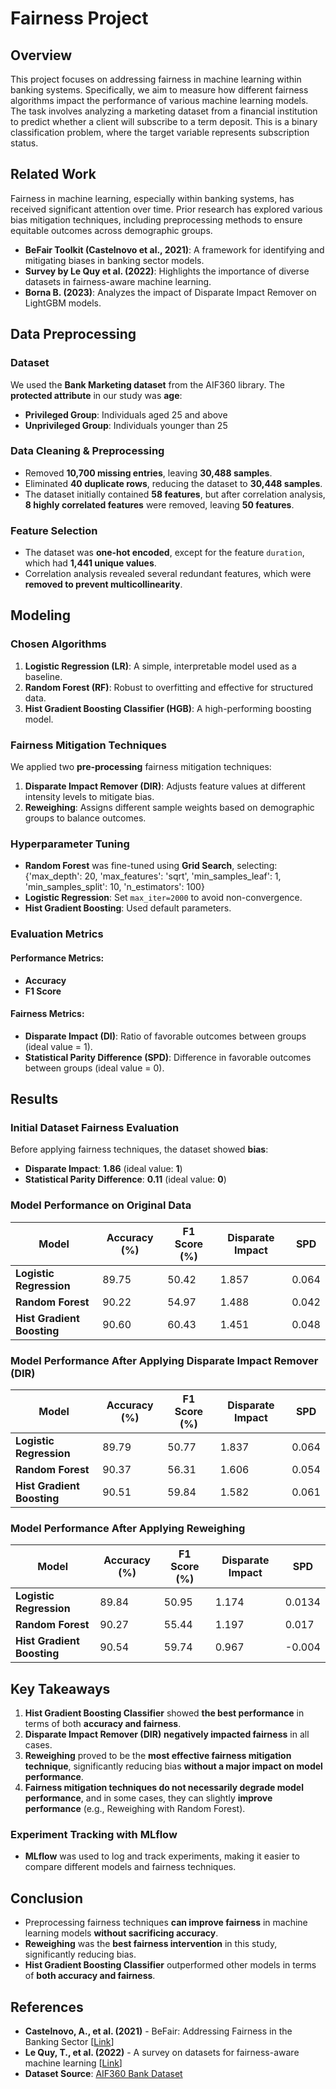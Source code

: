 # Fairness Project

## Overview
This project focuses on addressing fairness in machine learning within banking systems. Specifically, we aim to measure how different fairness algorithms impact the performance of various machine learning models. The task involves analyzing a marketing dataset from a financial institution to predict whether a client will subscribe to a term deposit. This is a binary classification problem, where the target variable represents subscription status.

## Related Work
Fairness in machine learning, especially within banking systems, has received significant attention over time. Prior research has explored various bias mitigation techniques, including preprocessing methods to ensure equitable outcomes across demographic groups. 

- **BeFair Toolkit (Castelnovo et al., 2021)**: A framework for identifying and mitigating biases in banking sector models.
- **Survey by Le Quy et al. (2022)**: Highlights the importance of diverse datasets in fairness-aware machine learning.
- **Borna B. (2023)**: Analyzes the impact of Disparate Impact Remover on LightGBM models.

## Data Preprocessing

### Dataset
We used the **Bank Marketing dataset** from the AIF360 library. The **protected attribute** in our study was **age**:
- **Privileged Group**: Individuals aged 25 and above
- **Unprivileged Group**: Individuals younger than 25

### Data Cleaning & Preprocessing
- Removed **10,700 missing entries**, leaving **30,488 samples**.
- Eliminated **40 duplicate rows**, reducing the dataset to **30,448 samples**.
- The dataset initially contained **58 features**, but after correlation analysis, **8 highly correlated features** were removed, leaving **50 features**.

### Feature Selection
- The dataset was **one-hot encoded**, except for the feature `duration`, which had **1,441 unique values**.
- Correlation analysis revealed several redundant features, which were **removed to prevent multicollinearity**.

## Modeling

### Chosen Algorithms
1. **Logistic Regression (LR)**: A simple, interpretable model used as a baseline.
2. **Random Forest (RF)**: Robust to overfitting and effective for structured data.
3. **Hist Gradient Boosting Classifier (HGB)**: A high-performing boosting model.

### Fairness Mitigation Techniques
We applied two **pre-processing** fairness mitigation techniques:
1. **Disparate Impact Remover (DIR)**: Adjusts feature values at different intensity levels to mitigate bias.
2. **Reweighing**: Assigns different sample weights based on demographic groups to balance outcomes.

### Hyperparameter Tuning
- **Random Forest** was fine-tuned using **Grid Search**, selecting:
{'max_depth': 20, 'max_features': 'sqrt', 'min_samples_leaf': 1, 'min_samples_split': 10, 'n_estimators': 100}
- **Logistic Regression**: Set `max_iter=2000` to avoid non-convergence.
- **Hist Gradient Boosting**: Used default parameters.

### Evaluation Metrics
#### Performance Metrics:
- **Accuracy**
- **F1 Score**

#### Fairness Metrics:
- **Disparate Impact (DI)**: Ratio of favorable outcomes between groups (ideal value = 1).
- **Statistical Parity Difference (SPD)**: Difference in favorable outcomes between groups (ideal value = 0).

## Results

### Initial Dataset Fairness Evaluation
Before applying fairness techniques, the dataset showed **bias**:
- **Disparate Impact**: **1.86** (ideal value: **1**)
- **Statistical Parity Difference**: **0.11** (ideal value: **0**)

### Model Performance on Original Data
| Model | Accuracy (%) | F1 Score (%) | Disparate Impact | SPD |
|--------|-------------|-------------|------------------|-----|
| **Logistic Regression** | 89.75 | 50.42 | 1.857 | 0.064 |
| **Random Forest** | 90.22 | 54.97 | 1.488 | 0.042 |
| **Hist Gradient Boosting** | 90.60 | 60.43 | 1.451 | 0.048 |

### Model Performance After Applying **Disparate Impact Remover (DIR)**
| Model | Accuracy (%) | F1 Score (%) | Disparate Impact | SPD |
|--------|-------------|-------------|------------------|-----|
| **Logistic Regression** | 89.79 | 50.77 | 1.837 | 0.064 |
| **Random Forest** | 90.37 | 56.31 | 1.606 | 0.054 |
| **Hist Gradient Boosting** | 90.51 | 59.84 | 1.582 | 0.061 |

### Model Performance After Applying **Reweighing**
| Model | Accuracy (%) | F1 Score (%) | Disparate Impact | SPD |
|--------|-------------|-------------|------------------|-----|
| **Logistic Regression** | 89.84 | 50.95 | 1.174 | 0.0134 |
| **Random Forest** | 90.27 | 55.44 | 1.197 | 0.017 |
| **Hist Gradient Boosting** | 90.54 | 59.74 | 0.967 | -0.004 |

## Key Takeaways

1. **Hist Gradient Boosting Classifier** showed **the best performance** in terms of both **accuracy and fairness**.
2. **Disparate Impact Remover (DIR)** **negatively impacted fairness** in all cases.
3. **Reweighing** proved to be the **most effective fairness mitigation technique**, significantly reducing bias **without a major impact on model performance**.
4. **Fairness mitigation techniques do not necessarily degrade model performance**, and in some cases, they can slightly **improve performance** (e.g., Reweighing with Random Forest).

### Experiment Tracking with MLflow
- **MLflow** was used to log and track experiments, making it easier to compare different models and fairness techniques.

## Conclusion
- Preprocessing fairness techniques **can improve fairness** in machine learning models **without sacrificing accuracy**.
- **Reweighing** was the **best fairness intervention** in this study, significantly reducing bias.
- **Hist Gradient Boosting Classifier** outperformed other models in terms of **both accuracy and fairness**.

## References
- **Castelnovo, A., et al. (2021)** - BeFair: Addressing Fairness in the Banking Sector [[Link](https://doi.org/10.1109/BigData50022.2020.9377894)]
- **Le Quy, T., et al. (2022)** - A survey on datasets for fairness-aware machine learning [[Link](https://doi.org/10.1002/widm.1452)]
- **Dataset Source**: [AIF360 Bank Dataset](https://aif360.readthedocs.io/en/latest/modules/generated/aif360.datasets.BankDataset.html)
